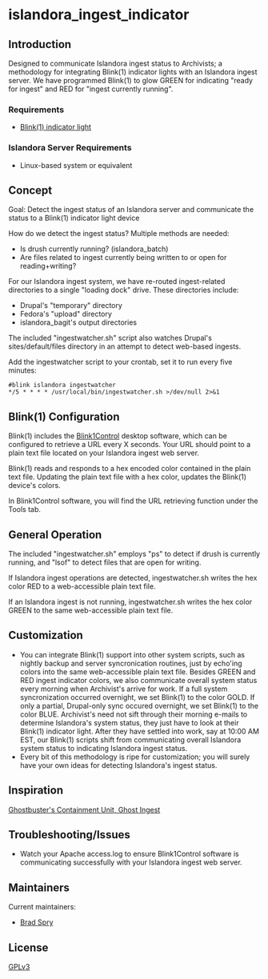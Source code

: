 # islandora_ingest_indicator

## Introduction

Designed to communicate Islandora ingest status to Archivists; a methodology for integrating Blink(1) indicator lights with an Islandora ingest server.   We have programmed Blink(1) to glow GREEN for indicating "ready for ingest" and RED for "ingest currently running".



### Requirements

* [Blink(1) indicator light](https://blink1.thingm.com/)


### Islandora Server Requirements

* Linux-based system or equivalent


## Concept

Goal: Detect the ingest status of an Islandora server and communicate the status to a Blink(1) indicator light device

How do we detect the ingest status?  Multiple methods are needed:

* Is drush currently running? (islandora_batch)
* Are files related to ingest currently being written to or open for reading+writing?

For our Islandora ingest system, we have re-routed ingest-related directories to a single "loading dock" drive.   These directories include:

* Drupal's "temporary" directory
* Fedora's "upload" directory
* islandora_bagit's output directories

The included "ingestwatcher.sh" script also watches Drupal's sites/default/files directory in an attempt to detect web-based ingests.  

Add the ingestwatcher script to your crontab, set it to run every five minutes:
```
#blink islandora ingestwatcher
*/5 * * * * /usr/local/bin/ingestwatcher.sh >/dev/null 2>&1
```



## Blink(1) Configuration

Blink(1) includes the [Blink1Control](http://blink1.thingm.com/blink1control/) desktop software, which can be configured to retrieve a URL every X seconds.   Your URL should point to a plain text file located on your Islandora ingest web server.

Blink(1) reads and responds to a hex encoded color contained in the plain text file.   Updating the plain text file with a hex color, updates the Blink(1) device's colors.

In Blink1Control software, you will find the URL retrieving function under the Tools tab.


## General Operation

The included "ingestwatcher.sh" employs "ps" to detect if drush is currently running, and "lsof" to detect files that are open for writing.

If Islandora ingest operations are detected, ingestwatcher.sh writes the hex color RED to a web-accessible plain text file.

If an Islandora ingest is not running, ingestwatcher.sh writes the hex color GREEN to the same web-accessible plain text file.


## Customization

* You can integrate Blink(1) support into other system scripts, such as nightly backup and server syncronication routines, just by echo'ing colors into the same web-accessible plain text file.  Besides GREEN and RED ingest indicator colors, we also communicate overall system status every morning when Archivist's arrive for work.  If a full system syncronization occurred overnight, we set Blink(1) to the color GOLD.  If only a partial, Drupal-only sync occured overnight, we set Blink(1) to the color BLUE.  Archivist's need not sift through their morning e-mails to determine Islandora's system status, they just have to look at their Blink(1) indicator light.   After they have settled into work, say at 10:00 AM EST, our Blink(1) scripts shift from communicating overall Islandora system status to indicating Islandora ingest status.
* Every bit of this methodology is ripe for customization; you will surely have your own ideas for detecting Islandora's ingest status.

## Inspiration

[Ghostbuster's Containment Unit, Ghost Ingest](https://www.youtube.com/watch?v=aLwKMkdVMnQ)


## Troubleshooting/Issues

* Watch your Apache access.log to ensure Blink1Control software is communicating successfully with your Islandora ingest web server.


## Maintainers

Current maintainers:

* [Brad Spry](https://github.com/bradspry)


## License

[GPLv3](http://www.gnu.org/licenses/gpl-3.0.txt)
